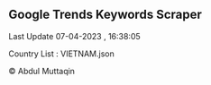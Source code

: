 

## Google Trends Keywords Scraper 
 
Last Update 07-04-2023 , 16:38:05

Country List :
VIETNAM.json



© Abdul Muttaqin 
